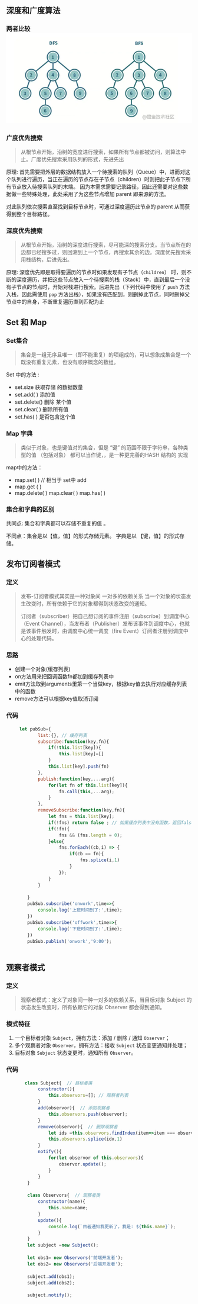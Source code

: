 ## 深度和广度算法

### 两者比较![image-20210904083909375](../img/image-20210904083909375.png)

### 广度优先搜索

>从根节点开始，沿树的宽度进行搜索，如果所有节点都被访问，则算法中止。广度优先搜索采用队列的形式，先进先出

原理: 首先需要把外层的数据结构放入一个待搜索的队列（Queue）中，进而对这个队列进行遍历，当正在遍历的节点存在子节点（children）时则把此子节点下所有节点放入待搜索队列的末端。
因为本需求需要记录路径，因此还需要对这些数据做一些特殊处理，此处采用了为这些节点增加 parent 即来源的方法。

对此队列依次搜索直至找到目标节点时，可通过深度遍历此节点的 parent 从而获得到整个目标路径。

### 深度优先搜索

>从根节点开始，沿树的深度进行搜索，尽可能深的搜索分支。当节点所在的边都已经搜多过，则回溯到上一个节点，再搜索其余的边。深度优先搜索采用栈结构，后进先出。

原理: 深度优先即是取得要遍历的节点时如果发现有子节点（`children`） 时，则不断的深度遍历，并把这些节点放入一个待搜索的栈（Stack）中，直到最后一个没有子节点的节点时，开始对栈进行搜索。后进先出（下列代码中使用了 `push` 方法入栈，因此需使用 `pop` 方法出栈），如果没有匹配到，则删掉此节点，同时删掉父节点中的自身，不断重复遍历直到匹配为止



## Set 和 Map

### Set集合

> 集合是一组无序且唯一（即不能重复）的项组成的，可以想象成集合是一个既没有重复元素，也没有顺序概念的数组。

Set 中的方法 :

* set.size 获取存储 的数据数量
* set.add( ) 添加值
* set.delete()  删除 某个值 
* set.clear( )   删除所有值  
* set.has(  )   是否包含这个值

### Map 字典

>类似于对象，也是键值对的集合，但是 “键” 的范围不限于字符串，各种类型的值 （包括对象） 都可以当作键，，是一种更完善的HASH 结构的  实现  

map中的方法：

* map.set(  )   // 相当于 set中 add
* map.get (  )  
* map.delete(  )    map.clear(  )   map.has(   )

### 集合和字典的区别

共同点: 集合和字典都可以存储不重复的值 。

不同点：集合是以【值，值】的形式存储元素。 字典是以 【键，值】的形式存储。



## 发布订阅者模式

### 定义

> 发布-订阅者模式其实是一种对象间 一对多的依赖关系                         当一个对象的状态发生改变时，所有依赖于它的对象都得到状态改变的通知。
>
> 订阅者（subscriber）把自己想订阅的事件注册（subscribe）到调度中心  （Event  Channel），当发布者（Publisher）发布该事件到调度中心，也就是该事件触发时，由调度中心统一调度（fire Event）订阅者注册到调度中心的处理代码。

### 思路

- 创建一个对象(缓存列表)
- on方法用来把回调函数fn都加到缓存列表中
- emit方法取到arguments里第一个当做key，根据key值去执行对应缓存列表中的函数
- remove方法可以根据key值取消订阅

### 代码

```js
     let pubSub={
            list:{}, // 缓存列表 
            subscribe:function(key,fn){
                if(!this.list[key]){
                    this.list[key]=[]
                }
                this.list[key].push(fn)
            },
            publish:function(key,...arg){
                for(let fn of this.list[key]){
                    fn.call(this,...arg);
                }
            },
            removeSubscribe:function(key,fn){
                let fns = this.list[key];
                if(!fns) return false ; // 如果缓存列表中没有函数，返回false
                if(!fn){
                    fns && (fns.length = 0);
                }else{
                    fns.forEach((cb,i) => {
                        if(cb == fn){
                            fns.splice(i,1)
                        }
                    });
                }
            }

        }
        pubSub.subscribe('onwork',time=>{
            console.log('上班时间到了:',time);
        })
        pubSub.subscribe('offwork',time=>{
            console.log('下班时间到了:',time);
        })
        pubSub.publish('onwork','9:00');
        
```

## 观察者模式

### 定义

>观察者模式：定义了对象间一种一对多的依赖关系，当目标对象 Subject 的状态发生改变时，所有依赖它的对象 Observer 都会得到通知。

### 模式特征

1. 一个目标者对象 `Subject`，拥有方法：添加 / 删除 / 通知 `Observer`；
2. 多个观察者对象 `Observer`，拥有方法：接收 `Subject` 状态变更通知并处理；
3. 目标对象 `Subject` 状态变更时，通知所有 `Observer`。

### 代码

```js
       class Subject{  // 目标者类 
            constructor(){
                this.observors=[]; // 观察者列表
            }
            add(observor){  // 添加观察者  
                this.observors.push(observor);
            }
            remove(observor){  // 删除观察者 
                let ids =this.observors.findIndex(item=>item === observor);
                this.observors.splice(idx,1)
            }
            notify(){
                for(let observor of this.observors){
                    observor.update();
                }
            }
        }

        class Observors{  // 观察者类  
            constructor(name){
                this.name=name;
            }
            update(){
                console.log(`目者通知我更新了，我是: ${this.name}`);
            }
        }
        let subject =new Subject();

        let obs1= new Observors('前端开发者');
        let obs2= new Observors('后端开发者');

        subject.add(obs1);
        subject.add(obs2);

        subject.notify();
```



